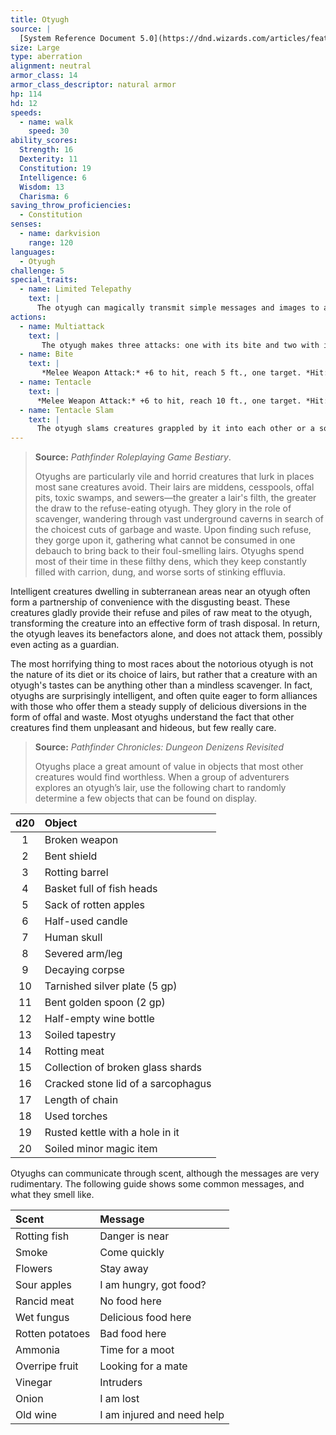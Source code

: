 ```yaml
---
title: Otyugh
source: |
  [System Reference Document 5.0](https://dnd.wizards.com/articles/features/systems-reference-document-srd)
size: Large
type: aberration
alignment: neutral
armor_class: 14
armor_class_descriptor: natural armor
hp: 114
hd: 12
speeds:
  - name: walk
    speed: 30
ability_scores:
  Strength: 16
  Dexterity: 11
  Constitution: 19
  Intelligence: 6
  Wisdom: 13
  Charisma: 6
saving_throw_proficiencies:
  - Constitution
senses:
  - name: darkvision
    range: 120
languages:
  - Otyugh
challenge: 5
special_traits:
  - name: Limited Telepathy
    text: |
      The otyugh can magically transmit simple messages and images to any creature within 120 feet of it that can understand a language. This form of telepathy doesn't allow the receiving creature to telepathically respond.
actions:
  - name: Multiattack
    text: |
       The otyugh makes three attacks: one with its bite and two with its tentacles.
  - name: Bite
    text: |
       *Melee Weapon Attack:* +6 to hit, reach 5 ft., one target. *Hit:* 12 (2d8 + 3) piercing damage. If the target is a creature, it must succeed on a DC 15 Constitution saving throw against disease or become poisoned until the disease is cured. Every 24 hours that elapse, the target must repeat the saving throw, reducing its hit point maximum by 5 (1d10) on a failure. The disease is cured on a success. The target dies if the disease reduces its hit point maximum to 0. This reduction to the target's hit point maximum lasts until the disease is cured.
  - name: Tentacle
    text: |
      *Melee Weapon Attack:* +6 to hit, reach 10 ft., one target. *Hit:* 7 (1d8 + 3) bludgeoning damage plus 4 (1d8) piercing damage. If the target is Medium or smaller, it is grappled (escape DC 13) and restrained until the grapple ends. The otyugh has two tentacles, each of which can grapple one target.
  - name: Tentacle Slam
    text: |
      The otyugh slams creatures grappled by it into each other or a solid surface. Each creature must succeed on a DC 14 Constitution saving throw or take  10 (2d6 + 3) bludgeoning damage and be stunned until the end of the otyugh's next turn. On a successful save, the target takes half the bludgeoning damage and isn't stunned.
---
```


> **Source:** *Pathfinder Roleplaying Game Bestiary*.
>
> Otyughs are particularly vile and horrid creatures that lurk in places most sane creatures avoid. Their lairs are middens, cesspools, offal pits, toxic swamps, and sewers—the greater a lair's filth, the greater the draw to the refuse-eating otyugh. They glory in the role of scavenger, wandering through vast underground caverns in search of the choicest cuts of garbage and waste. Upon finding such refuse, they gorge upon it, gathering what cannot be consumed in one debauch to bring back to their foul-smelling lairs. Otyughs spend most of their time in these filthy dens, which they keep constantly filled with carrion, dung, and worse sorts of stinking effluvia.

Intelligent creatures dwelling in subterranean areas near an otyugh often form a partnership of convenience with the disgusting beast. These creatures gladly provide their refuse and piles of raw meat to the otyugh, transforming the creature into an effective form of trash disposal. In return, the otyugh leaves its benefactors alone, and does not attack them, possibly even acting as a guardian.

The most horrifying thing to most races about the notorious otyugh is not the nature of its diet or its choice of lairs, but rather that a creature with an otyugh's tastes can be anything other than a mindless scavenger. In fact, otyughs are surprisingly intelligent, and often quite eager to form alliances with those who offer them a steady supply of delicious diversions in the form of offal and waste. Most otyughs understand the fact that other creatures find them unpleasant and hideous, but few really care.

> **Source:** *Pathfinder Chronicles: Dungeon Denizens Revisited*
>
> Otyughs place a great amount of value in objects that most other creatures would find worthless. When a group of adventurers explores an otyugh’s lair, use the following chart to randomly determine a few objects that can be found on display.

| d20 | Object                             |
|:---:|:-----------------------------------|
|  1  | Broken weapon                      |
|  2  | Bent shield                        |
|  3  | Rotting barrel                     |
|  4  | Basket full of fish heads          |
|  5  | Sack of rotten apples              |
|  6  | Half-used candle                   |
|  7  | Human skull                        |
|  8  | Severed arm/leg                    |
|  9  | Decaying corpse                    |
| 10  | Tarnished silver plate (5 gp)      |
| 11  | Bent golden spoon (2 gp)           |
| 12  | Half-empty wine bottle             |
| 13  | Soiled tapestry                    |
| 14  | Rotting meat                       |
| 15  | Collection of broken glass shards  |
| 16  | Cracked stone lid of a sarcophagus |
| 17  | Length of chain                    |
| 18  | Used torches                       |
| 19  | Rusted kettle with a hole in it    |
| 20  | Soiled minor magic item            |

Otyughs can communicate through scent, although the messages are very rudimentary. The following guide shows some common messages, and what they smell like.

| Scent           | Message                    |
|:----------------|:---------------------------|
| Rotting fish    | Danger is near             |
| Smoke           | Come quickly               |
| Flowers         | Stay away                  |
| Sour apples     | I am hungry, got food?     |
| Rancid meat     | No food here               |
| Wet fungus      | Delicious food here        |
| Rotten potatoes | Bad food here              |
| Ammonia         | Time for a moot            |
| Overripe fruit  | Looking for a mate         |
| Vinegar         | Intruders                  |
| Onion           | I am lost                  |
| Old wine        | I am injured and need help |
